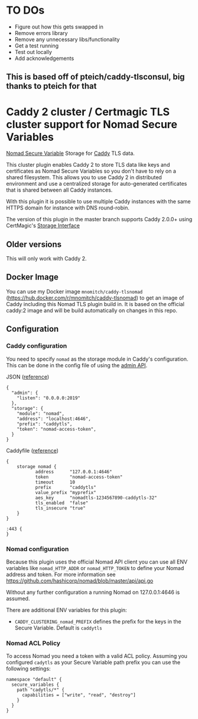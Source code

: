 # TO DOs

- Figure out how this gets swapped in
- Remove errors library
- Remove any unnecessary libs/functionality
- Get a test running
- Test out locally
- Add acknowledgements

## This is based off of pteich/caddy-tlsconsul, big thanks to pteich for that

# Caddy 2 cluster / Certmagic TLS cluster support for Nomad Secure Variables

[Nomad Secure Variable](https://github.com/hashicorp/nomad) Storage for [Caddy](https://github.com/caddyserver/caddy) TLS data.

This cluster plugin enables Caddy 2 to store TLS data like keys and certificates as Nomad Secure Variables so you don't have to rely on a shared filesystem.
This allows you to use Caddy 2 in distributed environment and use a centralized storage for auto-generated certificates that is
shared between all Caddy instances.

With this plugin it is possible to use multiple Caddy instances with the same HTTPS domain for instance with DNS round-robin.

The version of this plugin in the master branch supports Caddy 2.0.0+ using CertMagic's [Storage Interface](https://pkg.go.dev/github.com/caddyserver/certmagic?tab=doc#Storage)

## Older versions

This will only work with Caddy 2.

## Docker Image

You can use my Docker image `mnomitch/caddy-tlsnomad` (https://hub.docker.com/r/mnomitch/caddy-tlsnomad) to get an image of Caddy including this Nomad TLS plugin build in. It is based on the official caddy:2 image and will be build automatically on changes in this repo.

## Configuration

### Caddy configuration

You need to specify `nomad` as the storage module in Caddy's configuration. This can be done in the config file of using the [admin API](https://caddyserver.com/docs/api).

JSON ([reference](https://caddyserver.com/docs/json/))

```
{
  "admin": {
    "listen": "0.0.0.0:2019"
  },
  "storage": {
    "module": "nomad",
    "address": "localhost:4646",
    "prefix": "caddytls",
    "token": "nomad-access-token",
  }
}
```

Caddyfile ([reference](https://caddyserver.com/docs/caddyfile/options))

```
{
    storage nomad {
           address      "127.0.0.1:4646"
           token        "nomad-access-token"
           timeout      10
           prefix       "caddytls"
           value_prefix "myprefix"
           aes_key      "nomadtls-1234567890-caddytls-32"
           tls_enabled  "false"
           tls_insecure "true"
    }
}

:443 {
}
```

### Nomad configuration

Because this plugin uses the official Nomad API client you can use all ENV variables like `nomad_HTTP_ADDR` or `nomad_HTTP_TOKEN`
to define your Nomad address and token. For more information see https://github.com/hashicorp/nomad/blob/master/api/api.go

Without any further configuration a running Nomad on 127.0.0.1:4646 is assumed.

There are additional ENV variables for this plugin:

- `CADDY_CLUSTERING_nomad_PREFIX` defines the prefix for the keys in the Secure Variable. Default is `caddytls`

### Nomad ACL Policy

To access Nomad you need a token with a valid ACL policy. Assuming you configured `cadytls` as your Secure Variable path prefix you can use the following settings:

```
namespace "default" {
  secure_variables {
    path "cadytls/*" {
      capabilities = ["write", "read", "destroy"]
    }
  }
}
```
